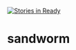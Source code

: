 [![Stories in Ready](https://badge.waffle.io/sandworm-hr/sandworm-hr.png?label=ready&title=Ready)](https://waffle.io/sandworm-hr/sandworm-hr)
# sandworm
